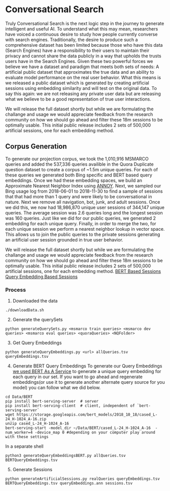 # Conversational Search
Truly Conversational Search is the next logic step in the journey to generate intelligent and useful AI. To understand what this may mean, researchers have voiced a continuous desire to study how people currently converse with search engines. Traditionally, the desire to produce such a comprehensive dataset has been limited because those who have this data (Search Engines) have a responsibility to their users to maintain their privacy and cannot share the data publicly in a way that upholds the trusts users have in the Search Engines. Given these two powerful forces we believe we have a dataset and paradigm that meets both sets of needs: A artificial public dataset that approximates the true data and an ability to evaluate model performance on the real user behavior. What this means is we released a public dataset which is generated by creating artificial sessions using embedding similarity and will test on the original data. To say this again: we are not releasing any private user data but are releasing what we believe to be a good representation of true user interactions.

We will release the full dataset shortly but while we are formulating the challange and usage we would appreciate feedback from the research community on how we should go ahead and filter these 18m sessions to be optimally usable. This initial public release includes 2 sets of 500,000 artificial sessions, one for each embedding method. 

## Corpus Generation
To generate our projection corpus, we took the 1,010,916 MSMARCO queries and added the 537,336 queries availible in the Quora Duplicate question dataset to create a corpus of ~1.5m unique queries. For each of these queries we generated both Bing specific and BERT based query embeddings. Once we had these embedding spaces, we build an Approximate Nearest Neighbor Index using [ANNOY](https://github.com/spotify/annoy).
Next, we sampled our Bing usage log from 2018-06-01 to 2018-11-30 to find a sample of sessions that that had more than 1 query and were likely to be conversational in nature. Next we remove all navigation, bot, junk, and adult sessions. Once we did this, we now had 18,986,870 unique user sessions of 344,147 unique queries. The average session was 2.6 queries long and the longest session was 160 queries. Just like we did for our public queries, we generated 2 embedding for each unique query. Finally, in order to merge the two, for each unique session we perform a nearest neighbor lookup in vector space. This allows us to join the public queries to the private sessions generating an artificial user session grounded in true user behavior. 

We will release the full dataset shortly but while we are formulating the challange and usage we would appreciate feedback from the research community on how we should go ahead and filter these 18m sessions to be optimally usable. This initial public release includes 2 sets of 500,000 artificial sessions, one for each embedding method. 
[BERT Based Sessions](https://msmarco.blob.core.windows.net/conversationalsearch/artificialSessionsBERT500k.tsv.gz)
[Query Embedding Based Sessions](https://msmarco.blob.core.windows.net/conversationalsearch/artificialSessionsQueryEncoding500kSample.tsv.gz)


### Process
1. Downloaded the data
~~~
./downloadData.sh
~~~
2. Generate the querySets
~~~
python generateQuerySets.py <msmarco train queries> <msmarco dev queries> <msmarco eval queries> <quoraQueries> <NQFolder>
~~~
3. Get Query Embeddings
~~~
python generateQueryEmbeddings.py <url> allQueries.tsv queryEmbeddings.tsv
~~~
4. Generate BERT Query Embeddings
To generate our Query Embeddings [we used BERT As A Service](https://github.com/hanxiao/bert-as-service) to generate a unique query embedding for each query in our set. If you want to go ahead and regenerate embeddings(or use it to generate another alternate query source for you model) you can follow what we did below.
~~~
cd Data/BERT
pip install bert-serving-server  # server
pip install bert-serving-client  # client, independent of `bert-serving-server`
wget https://storage.googleapis.com/bert_models/2018_10_18/cased_L-24_H-1024_A-16.zip
unzip cased_L-24_H-1024_A-16
bert-serving-start -model_dir ~/Data/BERT/cased_L-24_H-1024_A-16  -num_worker=4 -device_map 0 #depending on your computer play around with these settings
~~~
In a separate shell
~~~
python3 generateQueryEmbeddingsBERT.py allQueries.tsv BERTQueryEmbeddings.tsv
~~~
5. Generate Sessions
~~~
python generateArtificialSessions.py realQueries queryEmbeddings.tsv BERTQueryEmbeddings.tsv queryEmbeddings.ann sessions.tsv
~~~
